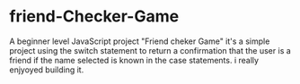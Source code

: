 # friend-Checker-Game
A beginner level JavaScript project "Friend cheker Game" it's a simple project using the switch statement to return a confirmation 
that the user is a friend if the name selected is known in the case statements.
i really enjyoyed building it.
